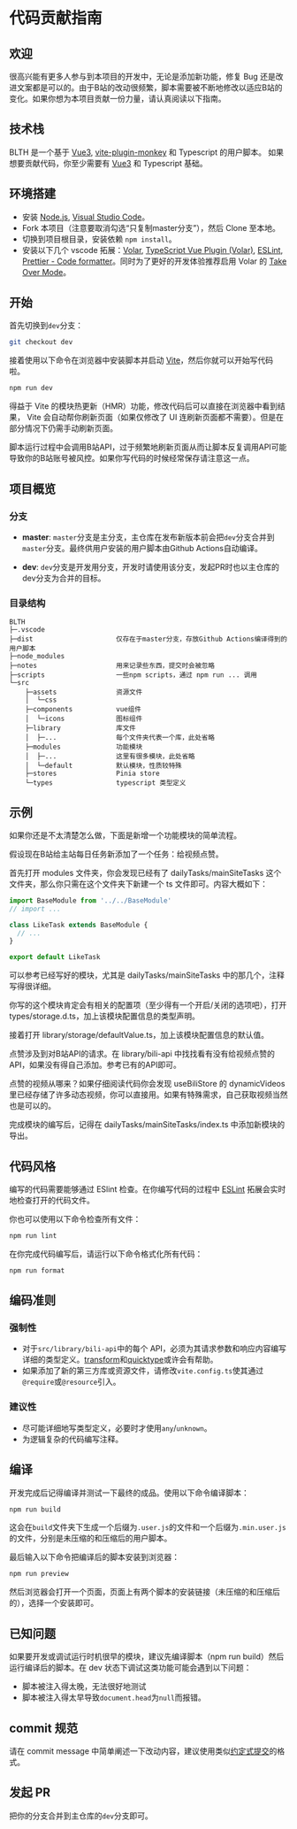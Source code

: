 # 代码贡献指南

## 欢迎

很高兴能有更多人参与到本项目的开发中，无论是添加新功能，修复 Bug 还是改进文案都是可以的。由于B站的改动很频繁，脚本需要被不断地修改以适应B站的变化。如果你想为本项目贡献一份力量，请认真阅读以下指南。

## 技术栈

BLTH 是一个基于 [Vue3](https://cn.vuejs.org), [vite-plugin-monkey](https://github.com/lisonge/vite-plugin-monkey) 和 Typescript 的用户脚本。
如果想要贡献代码，你至少需要有 [Vue3](https://cn.vuejs.org) 和 Typescript 基础。

## 环境搭建

- 安装 [Node.js](https://nodejs.org/), [Visual Studio Code](https://code.visualstudio.com/)。
- Fork 本项目（注意要取消勾选“只复制master分支”），然后 Clone 至本地。
- 切换到项目根目录，安装依赖 `npm install`。
- 安装以下几个 vscode 拓展：[Volar](https://marketplace.visualstudio.com/items?itemName=Vue.volar), [TypeScript Vue Plugin (Volar)](https://marketplace.visualstudio.com/items?itemName=Vue.vscode-typescript-vue-plugin), [ESLint](https://marketplace.visualstudio.com/items?itemName=dbaeumer.vscode-eslint), [Prettier - Code formatter](https://marketplace.visualstudio.com/items?itemName=esbenp.prettier-vscode)。同时为了更好的开发体验推荐启用 Volar 的 [Take Over Mode](https://cn.vuejs.org/guide/typescript/overview.html#volar-takeover-mode)。

## 开始

首先切换到`dev`分支：

```sh
git checkout dev
```

接着使用以下命令在浏览器中安装脚本并启动 [Vite](https://cn.vitejs.dev)，然后你就可以开始写代码啦。

```sh
npm run dev
```

得益于 Vite 的模块热更新（HMR）功能，修改代码后可以直接在浏览器中看到结果， Vite 会自动帮你刷新页面（如果仅修改了 UI 连刷新页面都不需要）。但是在部分情况下仍需手动刷新页面。

脚本运行过程中会调用B站API，过于频繁地刷新页面从而让脚本反复调用API可能导致你的B站账号被风控。如果你写代码的时候经常保存请注意这一点。

## 项目概览

### 分支

- **master**: `master`分支是主分支，主仓库在发布新版本前会把`dev`分支合并到`master`分支。最终供用户安装的用户脚本由Github Actions自动编译。

- **dev**: `dev`分支是开发用分支，开发时请使用该分支，发起PR时也以主仓库的dev分支为合并的目标。

### 目录结构

```
BLTH
├─.vscode
├─dist                     仅存在于master分支，存放Github Actions编译得到的用户脚本
├─node_modules
├─notes                    用来记录些东西，提交时会被忽略
├─scripts                  一些npm scripts，通过 npm run ... 调用
└─src
    ├─assets               资源文件
    │  └─css
    ├─components           vue组件
    │  └─icons             图标组件
    ├─library              库文件
    │  ├─...               每个文件夹代表一个库，此处省略
    ├─modules              功能模块
    │  ├─...               这里有很多模块，此处省略
    │  └─default           默认模块，性质较特殊
    ├─stores               Pinia store
    └─types                typescript 类型定义
```

## 示例

如果你还是不太清楚怎么做，下面是新增一个功能模块的简单流程。

假设现在B站给主站每日任务新添加了一个任务：给视频点赞。

首先打开 modules 文件夹，你会发现已经有了 dailyTasks/mainSiteTasks 这个文件夹，那么你只需在这个文件夹下新建一个 ts 文件即可。内容大概如下：

```ts
import BaseModule from '../../BaseModule'
// import ...

class LikeTask extends BaseModule {
  // ...
}

export default LikeTask
```

可以参考已经写好的模块，尤其是 dailyTasks/mainSiteTasks 中的那几个，注释写得很详细。

你写的这个模块肯定会有相关的配置项（至少得有一个开启/关闭的选项吧），打开 types/storage.d.ts，加上该模块配置信息的类型声明。

接着打开 library/storage/defaultValue.ts，加上该模块配置信息的默认值。

点赞涉及到对B站API的请求。在 library/bili-api 中找找看有没有给视频点赞的API，如果没有得自己添加。参考已有的API即可。

点赞的视频从哪来？如果仔细阅读代码你会发现 useBiliStore 的 dynamicVideos 里已经存储了许多动态视频，你可以直接用。如果有特殊需求，自己获取视频当然也是可以的。

完成模块的编写后，记得在 dailyTasks/mainSiteTasks/index.ts 中添加新模块的导出。

## 代码风格

编写的代码需要能够通过 ESlint 检查。在你编写代码的过程中 [ESLint](https://marketplace.visualstudio.com/items?itemName=dbaeumer.vscode-eslint) 拓展会实时地检查打开的代码文件。

你也可以使用以下命令检查所有文件：

```sh
npm run lint
```

在你完成代码编写后，请运行以下命令格式化所有代码：

```sh
npm run format
```

## 编码准则

### 强制性

- 对于`src/library/bili-api`中的每个 API，必须为其请求参数和响应内容编写详细的类型定义。[transform](https://github.com/ritz078/transform)和[quicktype](https://github.com/quicktype/quicktype)或许会有帮助。
- 如果添加了新的第三方库或资源文件，请修改`vite.config.ts`使其通过`@require`或`@resource`引入。

### 建议性

- 尽可能详细地写类型定义，必要时才使用`any`/`unknown`。
- 为逻辑复杂的代码编写注释。

## 编译

开发完成后记得编译并测试一下最终的成品。使用以下命令编译脚本：

```sh
npm run build
```

这会在`build`文件夹下生成一个后缀为`.user.js`的文件和一个后缀为`.min.user.js`的文件，分别是未压缩的和压缩后的用户脚本。

最后输入以下命令把编译后的脚本安装到浏览器：

```sh
npm run preview
```

然后浏览器会打开一个页面，页面上有两个脚本的安装链接（未压缩的和压缩后的），选择一个安装即可。

## 已知问题

如果要开发或调试运行时机很早的模块，建议先编译脚本（npm run build）然后运行编译后的脚本。在 dev 状态下调试这类功能可能会遇到以下问题：

- 脚本被注入得太晚，无法很好地测试
- 脚本被注入得太早导致`document.head`为`null`而报错。

## commit 规范

请在 commit message 中简单阐述一下改动内容，建议使用类似[约定式提交](https://www.conventionalcommits.org/zh-hans/v1.0.0)的格式。

## 发起 PR

把你的分支合并到主仓库的`dev`分支即可。
